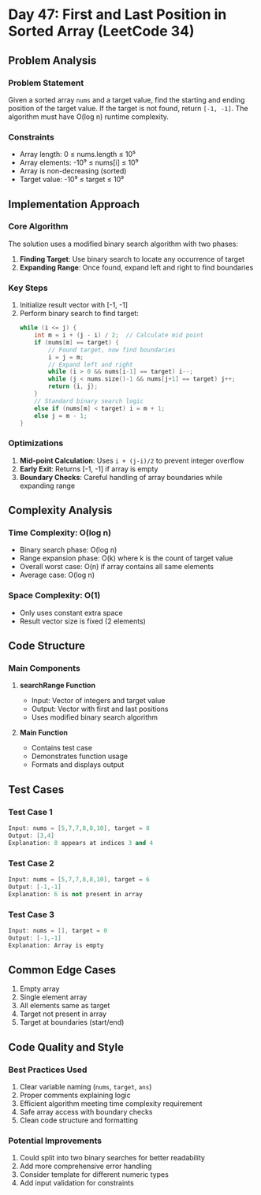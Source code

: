 # Day 47: First and Last Position in Sorted Array (LeetCode 34)

## Problem Analysis

### Problem Statement
Given a sorted array `nums` and a target value, find the starting and ending position of the target value. If the target is not found, return `[-1, -1]`. The algorithm must have O(log n) runtime complexity.

### Constraints
- Array length: 0 ≤ nums.length ≤ 10⁵
- Array elements: -10⁹ ≤ nums[i] ≤ 10⁹
- Array is non-decreasing (sorted)
- Target value: -10⁹ ≤ target ≤ 10⁹

## Implementation Approach

### Core Algorithm
The solution uses a modified binary search algorithm with two phases:
1. **Finding Target**: Use binary search to locate any occurrence of target
2. **Expanding Range**: Once found, expand left and right to find boundaries

### Key Steps
1. Initialize result vector with [-1, -1]
2. Perform binary search to find target:
   ```cpp
   while (i <= j) {
       int m = i + (j - i) / 2;  // Calculate mid point
       if (nums[m] == target) {
           // Found target, now find boundaries
           i = j = m;
           // Expand left and right
           while (i > 0 && nums[i-1] == target) i--;
           while (j < nums.size()-1 && nums[j+1] == target) j++;
           return {i, j};
       }
       // Standard binary search logic
       else if (nums[m] < target) i = m + 1;
       else j = m - 1;
   }
   ```

### Optimizations
1. **Mid-point Calculation**: Uses `i + (j-i)/2` to prevent integer overflow
2. **Early Exit**: Returns [-1, -1] if array is empty
3. **Boundary Checks**: Careful handling of array boundaries while expanding range

## Complexity Analysis

### Time Complexity: O(log n)
- Binary search phase: O(log n)
- Range expansion phase: O(k) where k is the count of target value
- Overall worst case: O(n) if array contains all same elements
- Average case: O(log n)

### Space Complexity: O(1)
- Only uses constant extra space
- Result vector size is fixed (2 elements)

## Code Structure

### Main Components
1. **searchRange Function**
   - Input: Vector of integers and target value
   - Output: Vector with first and last positions
   - Uses modified binary search algorithm

2. **Main Function**
   - Contains test case
   - Demonstrates function usage
   - Formats and displays output

## Test Cases

### Test Case 1
```cpp
Input: nums = [5,7,7,8,8,10], target = 8
Output: [3,4]
Explanation: 8 appears at indices 3 and 4
```

### Test Case 2
```cpp
Input: nums = [5,7,7,8,8,10], target = 6
Output: [-1,-1]
Explanation: 6 is not present in array
```

### Test Case 3
```cpp
Input: nums = [], target = 0
Output: [-1,-1]
Explanation: Array is empty
```

## Common Edge Cases
1. Empty array
2. Single element array
3. All elements same as target
4. Target not present in array
5. Target at boundaries (start/end)

## Code Quality and Style

### Best Practices Used
1. Clear variable naming (`nums`, `target`, `ans`)
2. Proper comments explaining logic
3. Efficient algorithm meeting time complexity requirement
4. Safe array access with boundary checks
5. Clean code structure and formatting

### Potential Improvements
1. Could split into two binary searches for better readability
2. Add more comprehensive error handling
3. Consider template for different numeric types
4. Add input validation for constraints
